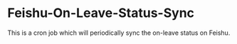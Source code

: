 # Feishu-On-Leave-Status-Sync
This is a cron job which will periodically sync the on-leave status on Feishu.
